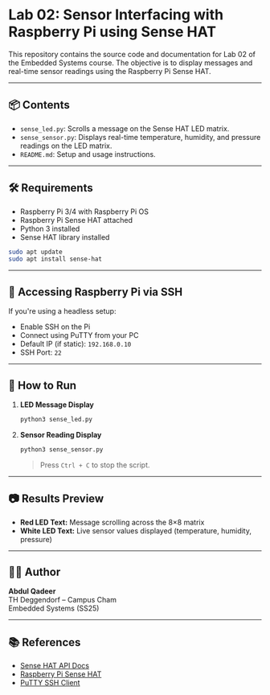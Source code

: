 # Lab 02: Sensor Interfacing with Raspberry Pi using Sense HAT

This repository contains the source code and documentation for Lab 02 of the Embedded Systems course. The objective is to display messages and real-time sensor readings using the Raspberry Pi Sense HAT.

---

## 📦 Contents

- `sense_led.py`: Scrolls a message on the Sense HAT LED matrix.
- `sense_sensor.py`: Displays real-time temperature, humidity, and pressure readings on the LED matrix.
- `README.md`: Setup and usage instructions.

---

## 🛠️ Requirements

- Raspberry Pi 3/4 with Raspberry Pi OS
- Raspberry Pi Sense HAT attached
- Python 3 installed
- Sense HAT library installed

```bash
sudo apt update
sudo apt install sense-hat
```

---

## 📡 Accessing Raspberry Pi via SSH

If you're using a headless setup:
- Enable SSH on the Pi
- Connect using PuTTY from your PC
- Default IP (if static): `192.168.0.10`
- SSH Port: `22`

---

## 🚀 How to Run

1. **LED Message Display**
   ```bash
   python3 sense_led.py
   ```

2. **Sensor Reading Display**
   ```bash
   python3 sense_sensor.py
   ```

   > Press `Ctrl + C` to stop the script.

---

## 📷 Results Preview

- **Red LED Text:** Message scrolling across the 8×8 matrix
- **White LED Text:** Live sensor values displayed (temperature, humidity, pressure)

---

## 🧑‍💻 Author

**Abdul Qadeer**  
TH Deggendorf – Campus Cham  
Embedded Systems (SS25)

---

## 📚 References

- [Sense HAT API Docs](https://pythonhosted.org/sense-hat/api/)
- [Raspberry Pi Sense HAT](https://shop.pimoroni.com/products/raspberry-pi-sense-hat)
- [PuTTY SSH Client](https://www.putty.org)
